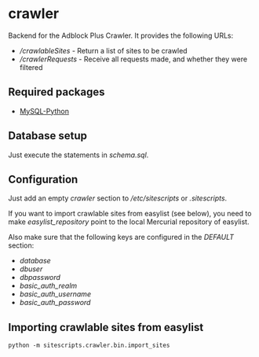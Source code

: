 crawler
=======

Backend for the Adblock Plus Crawler. It provides the following URLs:

* */crawlableSites* - Return a list of sites to be crawled
* */crawlerRequests* - Receive all requests made, and whether they were filtered

Required packages
-----------------

* [MySQL-Python](http://mysql-python.sourceforge.net/)

Database setup
--------------

Just execute the statements in _schema.sql_.

Configuration
-------------

Just add an empty _crawler_ section to _/etc/sitescripts_ or _.sitescripts_.

If you want to import crawlable sites from easylist (see below), you
need to make _easylist\_repository_ point to the local Mercurial
repository of easylist.

Also make sure that the following keys are configured in the _DEFAULT_
section:

* _database_
* _dbuser_
* _dbpassword_
* _basic\_auth\_realm_
* _basic\_auth\_username_
* _basic\_auth\_password_

Importing crawlable sites from easylist
---------------------------------------

    python -m sitescripts.crawler.bin.import_sites
